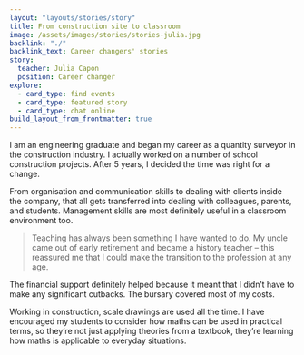 ```yaml
---
layout: "layouts/stories/story"
title: From construction site to classroom
image: /assets/images/stories/stories-julia.jpg
backlink: "./"
backlink_text: Career changers' stories
story:
  teacher: Julia Capon
  position: Career changer
explore:
  - card_type: find events
  - card_type: featured story
  - card_type: chat online
build_layout_from_frontmatter: true
---
```


I am an engineering graduate and began my career as a quantity surveyor in the construction industry. I actually worked on a number of school construction projects. After 5 years, I decided the time was right for a change.

From organisation and communication skills to dealing with clients inside the company, that all gets transferred into dealing with colleagues, parents, and students. Management skills are most definitely useful in a classroom environment too.

> Teaching has always been something I have wanted to do. My uncle came out of early retirement and became a history teacher – this reassured me that I could make the transition to the profession at any age.

The financial support definitely helped because it meant that I didn’t have to make any significant cutbacks. The bursary covered most of my costs.

Working in construction, scale drawings are used all the time. I have encouraged my students to consider how maths can be used in practical terms, so they’re not just applying theories from a textbook, they’re learning how maths is applicable to everyday situations.
